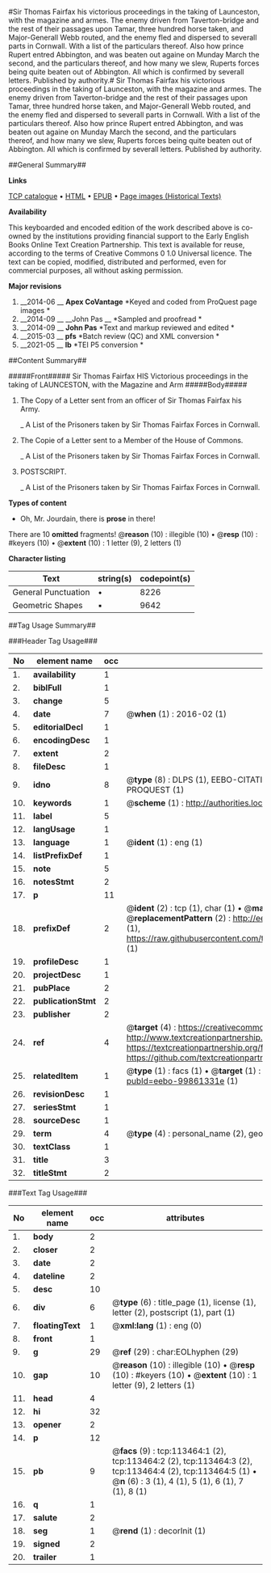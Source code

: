 #Sir Thomas Fairfax his victorious proceedings in the taking of Launceston, with the magazine and armes. The enemy driven from Taverton-bridge and the rest of their passages upon Tamar, three hundred horse taken, and Major-Generall Webb routed, and the enemy fled and dispersed to severall parts in Cornwall. With a list of the particulars thereof. Also how prince Rupert entred Abbington, and was beaten out againe on Munday March the second, and the particulars thereof, and how many we slew, Ruperts forces being quite beaten out of Abbington. All which is confirmed by severall letters. Published by authority.#
Sir Thomas Fairfax his victorious proceedings in the taking of Launceston, with the magazine and armes. The enemy driven from Taverton-bridge and the rest of their passages upon Tamar, three hundred horse taken, and Major-Generall Webb routed, and the enemy fled and dispersed to severall parts in Cornwall. With a list of the particulars thereof. Also how prince Rupert entred Abbington, and was beaten out againe on Munday March the second, and the particulars thereof, and how many we slew, Ruperts forces being quite beaten out of Abbington. All which is confirmed by severall letters. Published by authority.

##General Summary##

**Links**

[TCP catalogue](http://www.ota.ox.ac.uk/tcp/)  • 
[HTML](http://tei.it.ox.ac.uk/tcp/Texts-HTML/free/A93/A93296.html)  • 
[EPUB](http://tei.it.ox.ac.uk/tcp/Texts-EPUB/free/A93/A93296.epub) • 
[Page images (Historical Texts)](https://historicaltexts.jisc.ac.uk/eebo-99861331e)

**Availability**

This keyboarded and encoded edition of the work described above is co-owned by the
    institutions providing financial support to the Early English Books Online Text Creation
    Partnership. This text is available for reuse, according to the terms of  Creative Commons 0 1.0 Universal
    licence. The text can be copied, modified, distributed and performed, even for commercial
    purposes, all without asking permission.

**Major revisions**

1. __2014-06 __ __Apex CoVantage__ *Keyed and coded from ProQuest page images *
1. __2014-09 __ __John Pas __ *Sampled and proofread *
1. __2014-09 __ __John Pas__ *Text and markup reviewed and edited *
1. __2015-03 __ __pfs__ *Batch review (QC) and XML conversion *
1. __2021-05 __ __lb__ *TEI P5 conversion *

##Content Summary##

#####Front#####
Sir Thomas Fairfax HIS Victorious proceedings in the taking of LAUNCESTON, with the Magazine and Arm
#####Body#####

1. The Copy of a Letter sent from an officer of Sir Thomas Fairfax his Army.

    _ A List of the Prisoners taken by Sir Thomas Fairfax Forces in Cornwall.

1. The Copie of a Letter sent to a Member of the House of Commons.

    _ A List of the Prisoners taken by Sir Thomas Fairfax Forces in Cornwall.

1. POSTSCRIPT.

    _ A List of the Prisoners taken by Sir Thomas Fairfax Forces in Cornwall.

**Types of content**

  * Oh, Mr. Jourdain, there is **prose** in there!

There are 10 **omitted** fragments! 
 @__reason__ (10) : illegible (10)  •  @__resp__ (10) : #keyers (10)  •  @__extent__ (10) : 1 letter (9), 2 letters (1)

**Character listing**


|Text|string(s)|codepoint(s)|
|---|---|---|
|General Punctuation|•|8226|
|Geometric Shapes|▪|9642|

##Tag Usage Summary##

###Header Tag Usage###

|No|element name|occ|attributes|
|---|---|---|---|
|1.|__availability__|1||
|2.|__biblFull__|1||
|3.|__change__|5||
|4.|__date__|7| @__when__ (1) : 2016-02 (1)|
|5.|__editorialDecl__|1||
|6.|__encodingDesc__|1||
|7.|__extent__|2||
|8.|__fileDesc__|1||
|9.|__idno__|8| @__type__ (8) : DLPS (1), EEBO-CITATION (1), VID (1), EEBO-PROQUEST (1), STC (3), PROQUEST (1)|
|10.|__keywords__|1| @__scheme__ (1) : http://authorities.loc.gov/ (1)|
|11.|__label__|5||
|12.|__langUsage__|1||
|13.|__language__|1| @__ident__ (1) : eng (1)|
|14.|__listPrefixDef__|1||
|15.|__note__|5||
|16.|__notesStmt__|2||
|17.|__p__|11||
|18.|__prefixDef__|2| @__ident__ (2) : tcp (1), char (1)  •  @__matchPattern__ (2) : ([0-9\-]+):([0-9IVX]+) (1), (.+) (1)  •  @__replacementPattern__ (2) : http://eebo.chadwyck.com/downloadtiff?vid=$1&page=$2 (1), https://raw.githubusercontent.com/textcreationpartnership/Texts/master/tcpchars.xml#$1 (1)|
|19.|__profileDesc__|1||
|20.|__projectDesc__|1||
|21.|__pubPlace__|2||
|22.|__publicationStmt__|2||
|23.|__publisher__|2||
|24.|__ref__|4| @__target__ (4) : https://creativecommons.org/publicdomain/zero/1.0/ (1), http://www.textcreationpartnership.org/docs/. (1), https://textcreationpartnership.org/faq/#faq05 (1), https://github.com/textcreationpartnership (1)|
|25.|__relatedItem__|1| @__type__ (1) : facs (1)  •  @__target__ (1) : https://data.historicaltexts.jisc.ac.uk/view?pubId=eebo-99861331e (1)|
|26.|__revisionDesc__|1||
|27.|__seriesStmt__|1||
|28.|__sourceDesc__|1||
|29.|__term__|4| @__type__ (4) : personal_name (2), geographic_name (2)|
|30.|__textClass__|1||
|31.|__title__|3||
|32.|__titleStmt__|2||


###Text Tag Usage###

|No|element name|occ|attributes|
|---|---|---|---|
|1.|__body__|2||
|2.|__closer__|2||
|3.|__date__|2||
|4.|__dateline__|2||
|5.|__desc__|10||
|6.|__div__|6| @__type__ (6) : title_page (1), license (1), letter (2), postscript (1), part (1)|
|7.|__floatingText__|1| @__xml:lang__ (1) : eng (0)|
|8.|__front__|1||
|9.|__g__|29| @__ref__ (29) : char:EOLhyphen (29)|
|10.|__gap__|10| @__reason__ (10) : illegible (10)  •  @__resp__ (10) : #keyers (10)  •  @__extent__ (10) : 1 letter (9), 2 letters (1)|
|11.|__head__|4||
|12.|__hi__|32||
|13.|__opener__|2||
|14.|__p__|12||
|15.|__pb__|9| @__facs__ (9) : tcp:113464:1 (2), tcp:113464:2 (2), tcp:113464:3 (2), tcp:113464:4 (2), tcp:113464:5 (1)  •  @__n__ (6) : 3 (1), 4 (1), 5 (1), 6 (1), 7 (1), 8 (1)|
|16.|__q__|1||
|17.|__salute__|2||
|18.|__seg__|1| @__rend__ (1) : decorInit (1)|
|19.|__signed__|2||
|20.|__trailer__|1||
